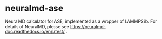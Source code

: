 # neuralmd-ase
NeuralMD calculator for ASE, implemented as a wrapper of LAMMPSlib.
For details of NeuralMD, please see https://neuralmd-doc.readthedocs.io/en/latest/ .
